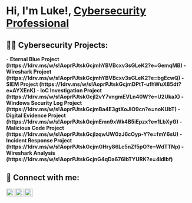 <h1>Hi, I'm Luke!, <a href="https://www.linkedin.com/in/joshmadakor/">Cybersecurity Professional</a>

<h2>👨‍💻 Cybersecurity Projects:</h2>
- <b>Eternal Blue Project (https://1drv.ms/w/s!AoprPJtskGcjmhYBVBcxv3sGLeK2?e=GemqMB)
- <b>Wireshark Project (https://1drv.ms/w/s!AoprPJtskGcjmhYBVBcxv3sGLeK2?e=bgEcwQ)
- <b>SIEM Project (https://1drv.ms/w/s!AoprPJtskGcjmDPtT-ufhWuX85dt?e=AYXEnK) 
- <b>IoC Investigation Project (https://1drv.ms/w/s!AoprPJtskGcjl2vY7vngmEVLn40W?e=U2UkaX)
- <b>Windows Security Log Project (https://1drv.ms/w/s!AoprPJtskGcjmBa4E3gtXoJIO9cn?e=noKUbT)
- <b>Digital Evidence Project (https://1drv.ms/w/s!AoprPJtskGcjmEmn9xWk4B5iEpzx?e=1LbXyG)
- </b>Malicious Code Project (https://1drv.ms/w/s!AoprPJtskGcjlzqwUW0zJ6cOyp-Y?e=fmY6sU)
- </b>Incident Response Project (https://1drv.ms/w/s!AoprPJtskGcjmGHry86Lc5nZf5pO?e=WdTTNp)
- </b>Wireshark Analysis (https://1drv.ms/w/s!AoprPJtskGcjnG4qDa676lbTYURK?e=4ldlbf)
  



<h2> 🤳 Connect with me:</h2>


[<img align="left" alt="LukeJenkins | Facebook" width="22px" src="https://www.facebook.com/profile.php?id=100005355947786" />][facebook]
[<img align="left" alt="LukeJenkins | LinkedIn" width="22px" src="www.linkedin.com/in/luke-jenkins-73a227212" />][linkedin]
[<img align="left" alt="LukeJenkins | Instagram" width="22px" src="https://www.instagram.com/shmuke2/" />][instagram]

[facebook]: https://www.facebook.com/profile.php?id=100005355947786
[instagram]: https://www.instagram.com/shmuke2/
[linkedin]: www.linkedin.com/in/luke-jenkins-73a227212

<!--
**joshmadakor1/joshmadakor1** is a ✨ _special_ ✨ repository because its `README.md` (this file) appears on your GitHub profile.

Here are some ideas to get you started:

- 🔭 I’m currently working on ...
- 🌱 I’m currently learning ...
- 👯 I’m looking to collaborate on ...
- 🤔 I’m looking for help with ...
- 💬 Ask me about ...
- 📫 How to reach me: ...
- 😄 Pronouns: ...
- ⚡ Fun fact: ...
-->
